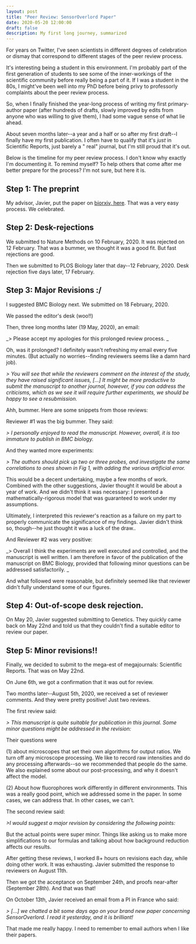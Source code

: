 ```yaml
---
layout: post
title: "Peer Review: SensorOverlord Paper"
date: 2020-05-20 12:00:00
draft: false
description: My first long journey, summarized
---
```


For years on Twitter, I've seen scientists in different degrees of celebration or dismay that correspond to different stages of the peer review process. 

It's interesting being a student in this environment. I'm probably part of the first generation of students to see some of the inner-workings of the scientific community before really being a part of it. If I was a student in the 80s, I might've been well into my PhD before being privy to professorly complaints about the peer review process.

So, when I finally finished the year-long process of writing my first primary-author paper (after hundreds of drafts, slowly improved by edits from anyone who was willing to give them), I had some vague sense of what lie ahead.

About seven months later--a year and a half or so after my first draft--I finally have my first publication. I often have to qualify that it's *just* in Scientific Reports, just barely a " real" journal, but I'm still proud that it's out. 

Below is the timeline for my peer review process. I don't know why exactly I'm documenting it. To remind myself? To help others that come after me better prepare for the process? I'm not sure, but here it is.


## Step 1: The preprint

My advisor, Javier, put the paper on [biorxiv, here](https://www.biorxiv.org/content/10.1101/2020.01.31.928895v1). That was a very easy process. We celebrated. 

## Step 2: Desk-rejections

We submitted to Nature Methods on 10 February, 2020. It was rejected on 12 February. That was a bummer, we thought it was a good fit. But fast rejections are good.

Then we submitted to PLOS Biology later that day--12 February, 2020. Desk rejection five days later, 17 February.


## Step 3: Major Revisions :/

I suggested BMC Biology next. We submitted on 18 February, 2020.

We passed the editor's desk (woo!!)

Then, three long months later (19 May, 2020), an email:

_> Please accept my apologies for this prolonged review process. _

Oh, was it prolonged? I definitely wasn't refreshing my email every five minutes. (But actually no worries--finding reviewers seems like a damn hard job).

_> You will see that while the reviewers comment on the interest of the study, they have raised significant issues, [...] It might be more productive to submit the manuscript to another journal, however, if you can address the criticisms, which as we see it will require further experiments, we should be happy to see a resubmission._

Ahh, bummer. Here are some snippets from those reviews:

Reviewer \#1 was the big bummer. They said:

_> I personally enjoyed to read the manuscript. However, overall, it is too immature to publish in
BMC biology._

And they wanted more experiments:

_> The authors should pick up two or three probes, and investigate the same correlations to ones shown in Fig 1, with adding the various artificial error._

This would be a decent undertaking, maybe a few months of work. Combined with the other suggestions, Javier thought it would be about a year of work. And we didn't think it was necessary: I presented a mathematically-rigorous model that was guaranteed to work under my assumptions. 

Ultimately, I interpreted this reviewer's reaction as a failure on my part to properly communicate the significance of my findings. Javier didn't think so, though--he just thought it was a luck of the draw.. 

And Reviewer \#2 was very positive:

_>  Overall I think the experiments are well executed and controlled, and the manuscript is well written. I am therefore in favor of the publication of the manuscript on BMC Biology, provided that following minor questions can be addressed satisfactorily. _

And what followed were reasonable, but definitely seemed like that reviewer didn't fully understand some of our figures. 

## Step 4: Out-of-scope desk rejection.

On May 20, Javier suggested submitting to Genetics. They quickly came back on May 22nd and told us that they couldn't find a suitable editor to review our paper. 

## Step 5: Minor revisions!!

Finally, we decided to submit to the mega-est of megajournals: Scientific Reports. That was on May 22nd.

On June 6th, we got a confirmation that it was out for review.

Two months later--August 5th, 2020, we received a set of reviewer comments. And they were pretty positive! Just two reviews. 

The first review said:

_> This manuscript is quite suitable for publication in this journal. Some minor questions might be addressed in the revision:_

Their questions were

(1) about microscopes that set their own algorithms for output ratios. We turn off any microscope processing. We like to record raw intensities and do any processing afterwards--so we recommended that people do the same. We also explained some about our post-processing, and why it doesn't affect the model.

(2) About how fluorophores work differently in different environments.
This was a really good point, which we addressed some in the paper. In some cases, we can address that. In other cases, we can't. 

The second review said:

_>I would suggest a major revision by considering the following points:_

But the actual points were super minor. Things like asking us to make more simplifications to our formulas and talking about how background reduction affects our results. 

After getting these reviews, I worked 8+ hours on revisions each day, while doing other work. It was exhausting. Javier submitted the response to reviewers on August 11th. 

Then we got the acceptance on September 24th, and proofs near-after (September 28th). And that was that!

On October 13th, Javier received an email from a PI in France who said:

_> [...] we chatted a bit some days ago on your brand new paper concerning SensorOverlord. I read it yesterday, and it is brilliant!_

That made me really happy. I need to remember to email authors when I like their papers. 

